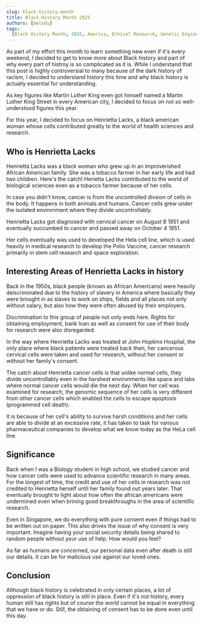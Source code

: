 ```yaml
---
slug: black-history-month
title: Black History Month 2025
authors: [melody]
tags:
  [Black History Month, 2025, America, Ethical Research, Genetic Engineering]
---
```


As part of my effort this month to learn something new even if it's every weekend, I decided to get to know more about Black history and part of why every part of histroy is so complicated as it is. While I understand that this post is highly controversial to many because of the dark history of racism, I decided to understand history this time and why black history is actually essential for understanding.

As key figures like Martin Luther King even got himself named a Martin Luther King Street in every American city, I decided to focus on not so well-understood figures this year.

For this year, I decided to focus on Henrietta Lacks, a black american woman whose cells contributed greatly to the world of health sciences and research.

## Who is Henrietta Lacks

Henrietta Lacks was a black woman who grew up in an improverished African American family. She was a tobacco farmer in her early life and had two children. Here's the catch! Herietta Lacks contributed to the world of biological sciences even as a tobacco farmer because of her cells.

In case you didn't know, cancer is from the uncontrolled divsion of cells in the body. It happens in both animals and humans. Cancer cells grew under the isolated environment where they divide uncontrollably.

Henrietta Lacks got diagnosed with cervical cancer on August 8 1951 and eventually succumbed to cancer and passed away on October 4 1951.

Her cells eventually was used to developed the Hela cell line, which is used heavily in medical research to develop the Polio Vaccine, cancer research primarily in stem cell research and space exploration.

## Interesting Areas of Henrietta Lacks in history

Back in the 1950s, black people (known as African Americans) were heavily deiscriminated due to the history of slavery in America where basically they were brought in as slaves to work on ships, fields and all places not only without salary, but also how they were often abused by their employers.

Discrimination to this group of people not only ends here. Rights for obtaining employment, bank loan as well as consent for use of their body for research were also disregarded.

In the way where Henrietta Lacks was treated at John Hopkins Hospital, the only place where black patients were treated back then, her cancerous cervical cells were taken and used for research, without her consent or without her family's consent.

The catch about Henrietta cancer cells is that unlike normal cells, they divide uncontrollably even in the harshest environments like space and labs where normal cancer cells would die the next day. When her cell was examined for research, the genomic sequence of her cells is very different from other cancer cells which enabled the cells to escape apoptosis (programmed cell death).

It is because of her cell's ability to survive harsh conditions and her cells are able to divide at an excessive rate, it has taken to task for various pharmaceutical companies to develop what we know today as the HeLa cell line.

## Significance

Back when I was a Biology student in high school, we studied cancer and how cancer cells were used to advance scientific research in many areas. For the longest of time, the credit and use of her cells in research was not credited to Henrietta herself until her family found out years later. That eventually brought to light about how often the african americans were undermined even when brining good breakthroughs in the area of scientific research.

Even in Singapore, we do everything with pure consent even if things had to be written out on paper. This also drives the issue of why consent is very important. Imagine having your social security details being shared to random people without your use of help. How would you feel?

As far as humans are concerned, our personal data even after death is still our details. It can be for malicious use against our loved ones.

## Conclusion

Although black history is celebrated in only certain places, a lot of oppression of black history is still in place. Even if it's not history, every human still has rights but of course the world cannot be equal in everything that we have or do. Still, the obtaining of consent has to be done even until this day.
